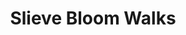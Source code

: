 ---
title: "Slieve Bloom Walks"
address: "Slieve Bloom Walks, Ardmore House, Kinnitty, Co. Offaly"
tel: "+353 (0)57 913 7009"
county: "Offaly"
category: "Parks"
type: "Content"
lat: "53.09555435180664"
lng: "-7.721388816833496"
---
